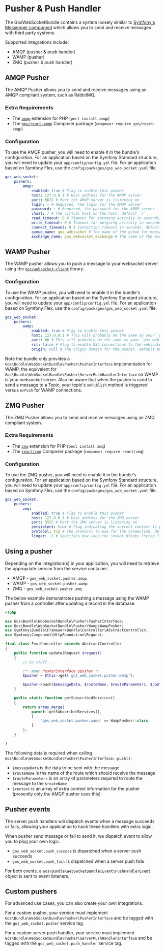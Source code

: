 # Pusher & Push Handler

The GosWebSocketBundle contains a system loosely similar to [Symfony's Messenger component](https://symfony.com/doc/current/components/messenger.html) which allows you to send and receive messages with third party systems.

Supported integrations include:

* AMQP (pusher & push handler)
* WAMP (pusher)
* ZMQ (pusher & push handler)

## AMQP Pusher

The AMQP Pusher allows you to send and receive messages using an AMQP compliant system, such as RabbitMQ.

### Extra Requirements

* The [`amqp`](https://pecl.php.net/package/amqp) extension for PHP (`pecl install amqp`)
* The [`gos/react-amqp`](https://github.com/GeniusesOfSymfony/ReactAMQP) Composer package (`composer require gos/react-amqp`)

### Configuration

To use the AMQP pusher, you will need to enable it in the bundle's configuration. For an application based on the Symfony Standard structure, you will need to update your `app/config/config.yml` file. For an application based on Symfony Flex, use the `config/packages/gos_web_socket.yaml` file.

```yaml
gos_web_socket:
    pushers:
        amqp:
            enabled: true # Flag to enable this pusher
            host: 127.0.0.1 # Host address for the AMQP server
            port: 5672 # Port the AMQP server is listening on
            login: ~ # Required, the login for the AMQP server
            password: ~ # Required, the password for the AMQP server
            vhost: / # The virtual host on the host, default `/`
            read_timeout: 0 # Timeout for incoming activity in seconds, default 0
            write_timeout: 0 # Timeout for outgoing activity in seconds, default 0
            connect_timeout: 0 # Connection timeout in seconds, default 0
            queue_name: gos_websocket # The name of the queue for messages, default `gos_websocket`
            exchange_name: gos_websocket_exchange # The name of the exchange for messages, default `gos_websocket`
```

## WAMP Pusher

The WAMP pusher allows you to push a message to your websocket server using the [`gos/websocket-client`](https://github.com/GeniusesOfSymfony/WebSocketPhpClient) library.

### Configuration

To use the WAMP pusher, you will need to enable it in the bundle's configuration. For an application based on the Symfony Standard structure, you will need to update your `app/config/config.yml` file. For an application based on Symfony Flex, use the `config/packages/gos_web_socket.yaml` file.

```yaml
gos_web_socket:
    pushers:
        wamp:
            enabled: true # Flag to enable this pusher
            host: 127.0.0.1 # This will probably be the same as your `gos_web_socket.server.host` value
            port: 80 # This will probably be the same as your `gos_web_socket.server.port` value
            ssl: false # Flag to enable SSL connections to the websocket server, default false
            origin: null # The origin domain for the pusher, default null (if origin checking is enabled on your websocket server, this value must be allowed)
```

Note the bundle only provides a `Gos\Bundle\WebSocketBundle\Pusher\PusherInterface` implementation for WAMP, the equivalent for `Gos\Bundle\WebSocketBundle\Pusher\ServerPushHandlerInterface` on WAMP is your websocket server. Also be aware that when the pusher is used to send a message to a Topic, your topic's `onPublish` method is triggered versus `onPush` for WAMP connections.

## ZMQ Pusher

The ZMQ Pusher allows you to send and receive messages using an ZMQ compliant system.

### Extra Requirements

* The [`zmq`](https://pecl.php.net/package/zmq) extension for PHP (`pecl install zmq`)
* The [`react/zmq`](https://github.com/friends-of-reactphp/zmq) Composer package (`composer require react/zmq`)

### Configuration

To use the ZMQ pusher, you will need to enable it in the bundle's configuration. For an application based on the Symfony Standard structure, you will need to update your `app/config/config.yml` file. For an application based on Symfony Flex, use the `config/packages/gos_web_socket.yaml` file.

```yaml
gos_web_socket:
    pushers:
        zmq:
            enabled: true # Flag to enable this pusher
            host: 127.0.0.1 # Host address for the ZMQ server
            port: 5555 # Port the ZMQ server is listening on
            persistent: true # Flag indicating the current context is persistent, default `true`
            protocol: tcp # The protocol to use for the connection, default `tcp`
            linger: -1 # Specifies how long the socket blocks trying flush messages after it has been closed, default -1
```

## Using a pusher

Depending on the integration(s) in your application, you will need to retrieve the appropriate service from the service container.

* AMQP - `gos_web_socket.pusher.amqp`
* WAMP - `gos_web_socket.pusher.wamp`
* ZMQ - `gos_web_socket.pusher.zmq`

The below example demonstrates pushing a message using the WAMP pusher from a controller after updating a record in the database.

```php
<?php

use Gos\Bundle\WebSocketBundle\Pusher\PusherInterface;
use Gos\Bundle\WebSocketBundle\Pusher\Wamp\WampPusher;
use Symfony\Bundle\FrameworkBundle\Controller\AbstractController;
use Symfony\Component\HttpFoundation\Request;

final class PostController extends AbstractController
{
    public function update(Request $request)
    {
        // Do stuff...

        /** @var PusherInterface $pusher */
        $pusher = $this->get('gos_web_socket.pusher.wamp');

        $pusher->push($messageData, $routeName, $routeParameters, $context);
    }

    public static function getSubscribedServices()
    {
        return array_merge(
            parent::getSubscribedServices(),
            [
                'gos_web_socket.pusher.wamp' => WampPusher::class,
            ]
        );
    }

}
```

The following data is required when calling `Gos\Bundle\WebSocketBundle\Pusher\PusherInterface::push()`:

* `$messageData` is the data to be sent with the message
* `$routeName` is the name of the route which should receive the message
* `$routeParameters` is an array of parameters required to route the message to the `$routeName`
* `$context` is an array of extra context information for the pusher (presently only the AMQP pusher uses this)

## Pusher events

The server push handlers will dispatch events when a message succeeds or fails, allowing your application to hook these handlers with extra logic.

When pusher send message or fail to send it, we dispatch event to allow you to plug your own logic.

* `gos_web_socket.push_success` is dispatched when a server push succeeds
* `gos_web_socket.push_fail` is dispatched when a server push fails

For both events, a `Gos\Bundle\WebSocketBundle\Event\PushHandlerEvent` object is sent to event listeners.

## Custom pushers

For advanced use cases, you can also create your own integrations.

For a custom pusher, your service must implement `Gos\Bundle\WebSocketBundle\Pusher\PusherInterface` and be tagged with the `gos_web_socket.pusher` service tag.

For a custom server push handler, your service must implement `Gos\Bundle\WebSocketBundle\Pusher\ServerPushHandlerInterface` and be tagged with the `gos_web_socket.push_handler` service tag.
